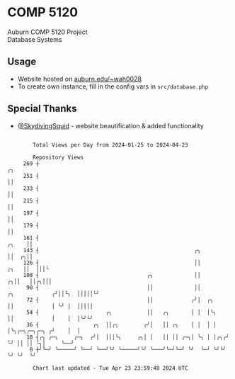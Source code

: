 # COMP 5120
Auburn COMP 5120 Project  
Database Systems

## Usage
- Website hosted on [auburn.edu/~wah0028](https://webhome.auburn.edu/~wah0028/)
- To create own instance, fill in the config vars in `src/database.php`

## Special Thanks
- [@SkydivingSquid](https://github.com/SkydivingSquid) - website beautification & added functionality

```

        Total Views per Day from 2024-01-25 to 2024-04-23

        Repository Views
     269 ┼                                                                                       ╭╮
     251 ┤                                                                                       ││
     233 ┤                                                                                       ││
     215 ┤                                                                                       ││
     197 ┤                                                                                       ││
     179 ┤                                                                                       ││
     161 ┤                                                                                 ╭╮    ││
     143 ┤                                                 ╭╮                              ││  ╭╮││
     126 ┤                                                 ││                         ╭╮   ││  │││╰
     108 ┤                                  ╭╮             ││                       ╭╮││   ││╭╮│││
      90 ┤                                  ││             ││        ╭╮            ╭╯││╰╮  │││││╰╯
      72 ┤                                  ││            ╭╯│  ╭╮    ││            │ ╰╯ │  │││││
      54 ┤                     ╭╮           ││   ╭╮       │ │  │╰╮   ││            │    │  │╰╯╰╯
      36 ┤                 ╭╮  ││╭╮        ╭╯│   ││ ╭╮    │ │  │ │   │╰╮╭─╮╭─╮╭─╮ ╭╯    │  │
      18 ┤╭╮ ╭─╮     ╭─╮  ╭╯│  │││╰╮     ╭╮│ │   ││ ││ ╭─╮│ ╰╮ │ │╭╮╭╯ ╰╯ ││ ││ ╰╮│     ╰──╯
       0 ┼╯╰─╯ ╰─────╯ ╰──╯ ╰──╯╰╯ ╰─────╯╰╯ ╰───╯╰─╯╰─╯ ╰╯  ╰─╯ ╰╯╰╯     ╰╯ ╰╯  ╰╯

        Chart last updated - Tue Apr 23 23:59:48 2024 UTC
        
```
